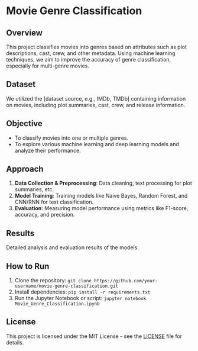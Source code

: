 # Movie Genre Classification

## Overview
This project classifies movies into genres based on attributes such as plot descriptions, cast, crew, and other metadata. Using machine learning techniques, we aim to improve the accuracy of genre classification, especially for multi-genre movies.

## Dataset
We utilized the [dataset source, e.g., IMDb, TMDb] containing information on movies, including plot summaries, cast, crew, and release information.

## Objective
- To classify movies into one or multiple genres.
- To explore various machine learning and deep learning models and analyze their performance.

## Approach
1. **Data Collection & Preprocessing**: Data cleaning, text processing for plot summaries, etc.
2. **Model Training**: Training models like Naive Bayes, Random Forest, and CNN/RNN for text classification.
3. **Evaluation**: Measuring model performance using metrics like F1-score, accuracy, and precision.

## Results
Detailed analysis and evaluation results of the models.

## How to Run
1. Clone the repository: `git clone https://github.com/your-username/movie-genre-classification.git`
2. Install dependencies: `pip install -r requirements.txt`
3. Run the Jupyter Notebook or script: `jupyter notebook Movie_Genre_Classification.ipynb`

## License
This project is licensed under the MIT License - see the [LICENSE](LICENSE) file for details.

